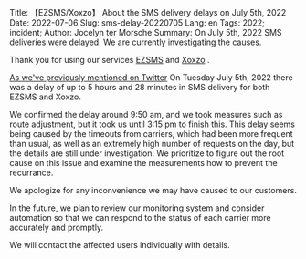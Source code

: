 Title: 【EZSMS/Xoxzo】 About the SMS delivery delays on July 5th, 2022
Date: 2022-07-06
Slug: sms-delay-20220705
Lang: en
Tags: 2022; incident;
Author: Jocelyn ter Morsche
Summary: On July 5th, 2022 SMS deliveries were delayed. We are currently investigating the causes.

Thank you for using our services [EZSMS](https://www.ezsms.biz/ja/) and [Xoxzo](https://www.xoxzo.com/ja/) .

[As we've previously mentioned on Twitter](https://twitter.com/xoxzocom/status/1544159152574201857) On Tuesday July 5th, 2022
there was a delay of up to 5 hours and 28 minutes in SMS delivery for both EZSMS and Xoxzo.

We confirmed the delay around 9:50 am, and we took measures such as route adjustment, but it took us until 3:15 pm to finish this.
This delay seems being caused by the timeouts from carriers, which had been more frequent than usual, 
as well as an extremely high number of requests on the day, but the details are still under investigation.
We prioritize to figure out the root cause on this issue and examine the measurements how to prevent the recurrance.<pr>

We apologize for any inconvenience we may have caused to our customers.

In the future, we plan to review our monitoring system and consider automation so that we can respond to the status of each carrier more accurately and promptly.

We will contact the affected users individually with details.
